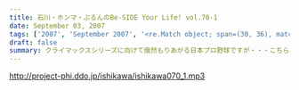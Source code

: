 ```yaml
---
title: 石川・ホンマ・ぶるんのBe-SIDE Your Life! vol.70-1
date: September 03, 2007
tags: ['2007', 'September 2007', '<re.Match object; span=(30, 36), match='vol.70'>']
draft: false
summary: クライマックスシリーズに向けて俄然もりあがる日本プロ野球ですが・・・こちらは有楽町の片隅では、そんな「野球」に関するどーでもいー問題で盛り上がっているのでした。またパワプロの季節が・・・NAMAE
---
```


http://project-phi.ddo.jp/ishikawa/ishikawa070_1.mp3
